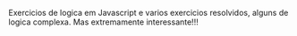 Exercicios de logica em Javascript e varios exercicios resolvidos, alguns de logica complexa. Mas extremamente interessante!!!
